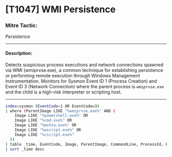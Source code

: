 # [T1047] WMI Persistence

### Mitre Tactic:  
*Persistence*

---

#### Description:  
Detects suspicious process executions and network connections spawned via WMI (wmiprvse.exe), a common technique for establishing persistence or performing remote execution through Windows Management Instrumentation. Monitors for Sysmon Event ID 1 (Process Creation) and Event ID 3 (Network Connection) where the parent process is `wmiprvse.exe` and the child is a high-risk interpreter or scripting host.

---

```bash
index=sysmon (EventCode=1 OR EventCode=3)
| where (ParentImage LIKE "%wmiprvse.exe%" AND (
    Image LIKE "%powershell.exe%" OR
    Image LIKE "%cmd.exe%" OR
    Image LIKE "%mshta.exe%" OR
    Image LIKE "%wscript.exe%" OR
    Image LIKE "%cscript.exe%"
  ))
| table _time, EventCode, Image, ParentImage, CommandLine, ProcessId, ParentProcessId, DestinationIp, DestinationPort, Protocol, ComputerName
| sort _time desc
```
